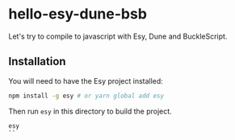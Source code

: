 # hello-esy-dune-bsb

Let's try to compile to javascript with Esy, Dune and BuckleScript.

## Installation

You will need to have the Esy project installed:

```sh
npm install -g esy # or yarn global add esy
```

Then run `esy` in this directory to build the project.

```sh
esy
``
